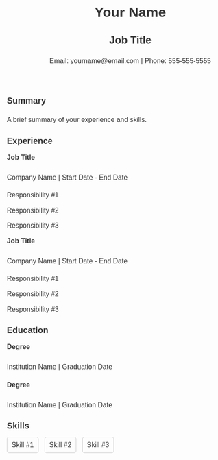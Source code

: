 <html>
<head>
	<title>Resume- Guillermo De Anda</title>
	<style>
		body {
			font-family: Arial, sans-serif;
			font-size: 16px;
			line-height: 1.6;
			color: #333;
		}
		h1, h2, h3, h4, h5, h6 {
			font-weight: bold;
			margin-top: 0;
		}
		h1 {
			font-size: 32px;
			margin-bottom: 20px;
		}
		h2 {
			font-size: 24px;
			margin-bottom: 10px;
		}
		h3 {
			font-size: 20px;
			margin-bottom: 10px;
		}
		section {
			margin-bottom: 20px;
		}
		ul {
			list-style: none;
			margin: 0;
			padding: 0;
		}
		ul li {
			margin-bottom: 10px;
		}
		ul.skills li {
			display: inline-block;
			margin-right: 10px;
			padding: 5px 10px;
			border: 1px solid #ccc;
			border-radius: 5px;
		}
	</style>
</head>
<body>
	<header>
		<h1>Your Name</h1>
		<h2>Job Title</h2>
		<p>Email: yourname@email.com | Phone: 555-555-5555</p>
	</header>
	<section>
		<h3>Summary</h3>
		<p>A brief summary of your experience and skills.</p>
	</section>
	<section>
		<h3>Experience</h3>
		<ul>
			<li>
				<h4>Job Title</h4>
				<p>Company Name | Start Date - End Date</p>
				<ul>
					<li>Responsibility #1</li>
					<li>Responsibility #2</li>
					<li>Responsibility #3</li>
				</ul>
			</li>
			<li>
				<h4>Job Title</h4>
				<p>Company Name | Start Date - End Date</p>
				<ul>
					<li>Responsibility #1</li>
					<li>Responsibility #2</li>
					<li>Responsibility #3</li>
				</ul>
			</li>
		</ul>
	</section>
	<section>
		<h3>Education</h3>
		<ul>
			<li>
				<h4>Degree</h4>
				<p>Institution Name | Graduation Date</p>
			</li>
			<li>
				<h4>Degree</h4>
				<p>Institution Name | Graduation Date</p>
			</li>
		</ul>
	</section>
	<section>
		<h3>Skills</h3>
		<ul class="skills">
			<li>Skill #1</li>
			<li>Skill #2</li>
			<li>Skill #3</li>
		</ul>
	</section>
</body>
</html>
